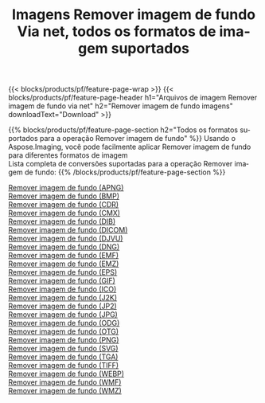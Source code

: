 ﻿---
title: Imagens Remover imagem de fundo Via net, todos os formatos de imagem suportados 
weight: 3920
url: /pt/net/remove-background 
lang: pt
langdirlevel: 2
locales: zh-hans,ja,it,ru,de,es,fr,nl,id,lt,pl,pt,vi,tr,ko,zh-hant,ar,hi,th,sv,cs,uk,he
description: Usando Aspose.Imaging, você pode facilmente imagens Remover imagem de fundo Via net
---

{{< blocks/products/pf/feature-page-wrap >}}
{{< blocks/products/pf/feature-page-header h1="Arquivos de imagem Remover imagem de fundo via net" h2="Remover imagem de fundo imagens" downloadText="Download" >}}


{{% blocks/products/pf/feature-page-section  h2="Todos os formatos suportados para a operação Remover imagem de fundo" %}}
Usando o Aspose.Imaging, você pode facilmente aplicar Remover imagem de fundo para diferentes formatos de imagem
<br/>
Lista completa de conversões suportadas para a operação Remover imagem de fundo:
{{% /blocks/products/pf/feature-page-section %}}
<div class="container-fluid productfamilypage bg-gray">
    <div class="convertypes bg-gray agp-content section">
        <div class="container">
		<div class="row other-converters">
		    <div class='col-md-2 other-converter remove-lp remove-rp'><a href="/imaging/pt/net/remove-background/apng" >Remover imagem de fundo (APNG)</a></div><div class='col-md-2 other-converter remove-lp remove-rp'><a href="/imaging/pt/net/remove-background/bmp" >Remover imagem de fundo (BMP)</a></div><div class='col-md-2 other-converter remove-lp remove-rp'><a href="/imaging/pt/net/remove-background/cdr" >Remover imagem de fundo (CDR)</a></div><div class='col-md-2 other-converter remove-lp remove-rp'><a href="/imaging/pt/net/remove-background/cmx" >Remover imagem de fundo (CMX)</a></div><div class='col-md-2 other-converter remove-lp remove-rp'><a href="/imaging/pt/net/remove-background/dib" >Remover imagem de fundo (DIB)</a></div><div class='col-md-2 other-converter remove-lp remove-rp'><a href="/imaging/pt/net/remove-background/dicom" >Remover imagem de fundo (DICOM)</a></div><div class='col-md-2 other-converter remove-lp remove-rp'><a href="/imaging/pt/net/remove-background/djvu" >Remover imagem de fundo (DJVU)</a></div><div class='col-md-2 other-converter remove-lp remove-rp'><a href="/imaging/pt/net/remove-background/dng" >Remover imagem de fundo (DNG)</a></div><div class='col-md-2 other-converter remove-lp remove-rp'><a href="/imaging/pt/net/remove-background/emf" >Remover imagem de fundo (EMF)</a></div><div class='col-md-2 other-converter remove-lp remove-rp'><a href="/imaging/pt/net/remove-background/emz" >Remover imagem de fundo (EMZ)</a></div><div class='col-md-2 other-converter remove-lp remove-rp'><a href="/imaging/pt/net/remove-background/eps" >Remover imagem de fundo (EPS)</a></div><div class='col-md-2 other-converter remove-lp remove-rp'><a href="/imaging/pt/net/remove-background/gif" >Remover imagem de fundo (GIF)</a></div><div class='col-md-2 other-converter remove-lp remove-rp'><a href="/imaging/pt/net/remove-background/ico" >Remover imagem de fundo (ICO)</a></div><div class='col-md-2 other-converter remove-lp remove-rp'><a href="/imaging/pt/net/remove-background/j2k" >Remover imagem de fundo (J2K)</a></div><div class='col-md-2 other-converter remove-lp remove-rp'><a href="/imaging/pt/net/remove-background/jp2" >Remover imagem de fundo (JP2)</a></div><div class='col-md-2 other-converter remove-lp remove-rp'><a href="/imaging/pt/net/remove-background/jpg" >Remover imagem de fundo (JPG)</a></div><div class='col-md-2 other-converter remove-lp remove-rp'><a href="/imaging/pt/net/remove-background/odg" >Remover imagem de fundo (ODG)</a></div><div class='col-md-2 other-converter remove-lp remove-rp'><a href="/imaging/pt/net/remove-background/otg" >Remover imagem de fundo (OTG)</a></div><div class='col-md-2 other-converter remove-lp remove-rp'><a href="/imaging/pt/net/remove-background/png" >Remover imagem de fundo (PNG)</a></div><div class='col-md-2 other-converter remove-lp remove-rp'><a href="/imaging/pt/net/remove-background/svg" >Remover imagem de fundo (SVG)</a></div><div class='col-md-2 other-converter remove-lp remove-rp'><a href="/imaging/pt/net/remove-background/tga" >Remover imagem de fundo (TGA)</a></div><div class='col-md-2 other-converter remove-lp remove-rp'><a href="/imaging/pt/net/remove-background/tiff" >Remover imagem de fundo (TIFF)</a></div><div class='col-md-2 other-converter remove-lp remove-rp'><a href="/imaging/pt/net/remove-background/webp" >Remover imagem de fundo (WEBP)</a></div><div class='col-md-2 other-converter remove-lp remove-rp'><a href="/imaging/pt/net/remove-background/wmf" >Remover imagem de fundo (WMF)</a></div><div class='col-md-2 other-converter remove-lp remove-rp'><a href="/imaging/pt/net/remove-background/wmz" >Remover imagem de fundo (WMZ)</a></div>
                </div>
        </div>
    </div>
</div>
<br/>
